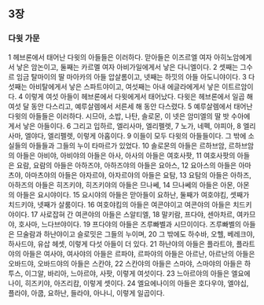 ## 3장
### 다윗 가문
1 헤브론에서 태어난 다윗의 아들들은 이러하다. 맏아들은 이즈르엘 여자 아히노암에게서 낳은 암논이고, 둘째는 카르멜 여자 아비가일에게서 낳은 다니엘이다.
2 셋째는 그수르 임금 탈마이의 딸 마아카의 아들 압살롬이고, 넷째는 하낏의 아들 아도니야이다.
3 다섯째는 아비탈에게서 낳은 스파트야이고, 여섯째는 아내 에글라에게서 낳은 이트르암이다.
4 이렇게 여섯 아들이 헤브론에서 다윗에게서 태어났다. 다윗은 헤브론에서 일곱 해 여섯 달 동안 다스리고, 예루살렘에서 서른세 해 동안 다스렸다.
5 예루살렘에서 태어난 다윗의 아들들은 이러하다. 시므아, 소밥, 나탄, 솔로몬, 이 넷은 암미엘의 딸 밧 수아에게서 낳은 아들이다.
6 그리고 입하르, 엘리사마, 엘리펠렛,
7 노가, 네펙, 야피아,
8 엘리사마, 엘야다, 엘리펠렛, 이렇게 아홉이다.
9 이들이 모두 다윗의 아들들이다. 그 밖에 소실들의 아들들과 그들의 누이 타마르가 있었다.
10 솔로몬의 아들은 르하브암, 르하브암의 아들은 아비야, 아비야의 아들은 아사, 아사의 아들은 여호사팟,
11 여호사팟의 아들은 요람, 요람의 아들은 아하즈야, 아하즈야의 아들은 요아스,
12 요아스의 아들은 아마츠야, 아마츠야의 아들은 아자르야, 아자르야의 아들은 요탐,
13 요탐의 아들은 아하즈, 아하즈의 아들은 히즈키야, 히즈키야의 아들은 므나쎄,
14 므나쎄의 아들은 아몬, 아몬의 아들은 요시야이다.
15 요시야의 아들은 맏아들이 요하난, 둘째가 여호야킴, 셋째가 치드키야, 넷째가 살룸이다.
16 여호야킴의 아들은 여콘야이고 여콘야의 아들은 치드키야이다.
17 사로잡혀 간 여콘야의 아들은 스알티엘,
18 말키람, 프다야, 센아차르, 여카므야, 호사마, 느다브야이다.
19 프다야의 아들은 즈루빠벨과 시므이이다. 즈루빠벨의 아들은 므술람과 하난야이고 슬로밋은 그들의 누이며,
20 그 밖에도 하수바, 오헬, 베레크야, 하사드야, 유삽 헤셋, 이렇게 다섯 아들이 더 있다.
21 하난야의 아들은 플라트야, 플라트야의 아들은 여사야, 여사야의 아들은 르파야, 르파야의 아들은 아르난, 아르난의 아들은 오바드야, 오바드야의 아들은 스칸야,
22 스칸야의 아들은 스마야, 스마야의 아들은 하투스, 이그알, 바리아, 느아르야, 사팟, 이렇게 여섯이다.
23 느아르야의 아들은 엘요에나이, 히즈키야, 아즈리캄, 이렇게 셋이다.
24 엘요에나이의 아들은 호다우야, 엘야십, 플라야, 아쿱, 요하난, 들라야, 아나니, 이렇게 일곱이다.
